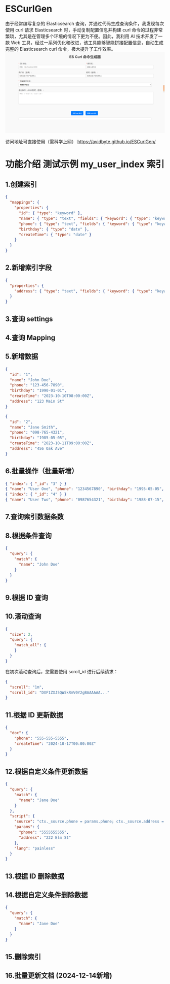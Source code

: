 # ESCurlGen
由于经常编写复杂的 Elasticsearch 查询，并通过代码生成查询条件，我发现每次使用 curl 请求 Elasticsearch 时，手动复制配置信息并构建 curl 命令的过程非常繁琐，尤其是在管理多个环境的情况下更为不便。因此，我利用 AI 技术开发了一款 Web 工具，经过一系列优化和改进，该工具能够智能拼接配置信息，自动生成完整的 Elasticsearch curl 命令，极大提升了工作效率。
![工具截图](https://github.com/avidbyte/ESCurlGen/blob/main/Snipaste_2024-10-15_17-44-58.png "可选标题")

访问地址可直接使用（需科学上网） https://avidbyte.github.io/ESCurlGen/

# 功能介绍 测试示例 my_user_index 索引

## 1.创建索引
```json
{
  "mappings": {
    "properties": {
      "id": { "type": "keyword" },
      "name": { "type": "text", "fields": { "keyword": { "type": "keyword" } } },
      "phone": { "type": "text", "fields": { "keyword": { "type": "keyword" } } },
      "birthday": { "type": "date" },
      "createTime": { "type": "date" }
    }
  }
}
```


## 2.新增索引字段
```json
{
  "properties": {
    "address": { "type": "text", "fields": { "keyword": { "type": "keyword" } } }
  }
}
```

## 3.查询 settings
## 4.查询 Mapping

## 5.新增数据
```json
{
  "id": "1",
  "name": "John Doe",
  "phone": "123-456-7890",
  "birthday": "1990-01-01",
  "createTime": "2023-10-10T08:00:00Z",
  "address": "123 Main St"
}
```
```json
{
  "id": "2",
  "name": "Jane Smith",
  "phone": "098-765-4321",
  "birthday": "1985-05-05",
  "createTime": "2023-10-11T09:00:00Z",
  "address": "456 Oak Ave"
}
```

## 6.批量操作（批量新增）

```json lines
{ "index": { "_id": "3" } }
{ "name": "User One", "phone": "1234567890", "birthday": "1995-05-05", "createTime": "2024-10-17T10:00:00", "address": "789 Elm St" }
{ "index": { "_id": "4" } }
{ "name": "User Two", "phone": "0987654321", "birthday": "1988-07-15", "createTime": "2024-10-17T11:00:00", "address": "1234 Oak St" }
```


## 7.查询索引数据条数

## 8.根据条件查询
```json
{
  "query": {
    "match": {
      "name": "John Doe"
    }
  }
}
```
## 9.根据 ID 查询

## 10.滚动查询
```json
{
  "size": 2,
  "query": {
    "match_all": {
    }
  }
}
```
在初次滚动查询后，您需要使用 scroll_id 进行后续请求：
```json
{
  "scroll": "1m",
  "scroll_id": "DXF1ZXJ5QW5kRmV0Y2gBAAAAAA..."
}
```

## 11.根据 ID 更新数据
```json
{
  "doc": {
    "phone": "555-555-5555",
    "createTime": "2024-10-17T00:00:00Z"
  }
}
```


## 12.根据自定义条件更新数据

```json
{
  "query": {
    "match": {
      "name": "Jane Doe"
    }
  },
  "script": {
    "source": "ctx._source.phone = params.phone; ctx._source.address = params.address",
    "params": {
      "phone": "5555555555",
      "address": "222 Elm St"
    },
    "lang": "painless"
  }
}
```

## 13.根据 ID 删除数据

## 14.根据自定义条件删除数据
```json
{
  "query": {
    "match": {
      "name": "Jane Doe"
    }
  }
}
```

## 15.删除索引



## 16.批量更新文档 (2024-12-14新增)

